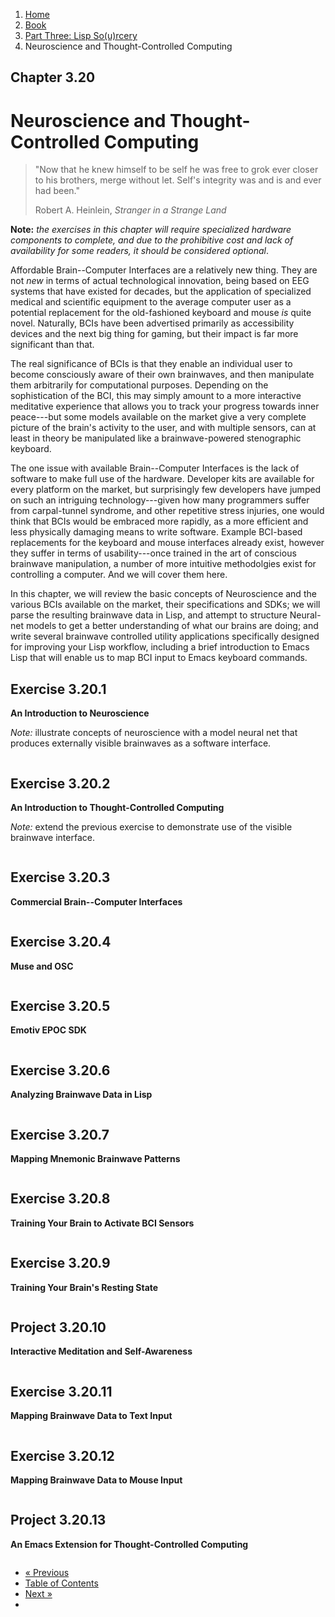 <ol class="breadcrumb">
  <li><a href="/">Home</a></li>
  <li><a href="/book/">Book</a></li>
  <li><a href="/book/3-00-00-overview/">Part Three: Lisp So(u)rcery</a></li>
  <li class="active">Neuroscience and Thought-Controlled Computing</li>
</ol>

## Chapter 3.20

# Neuroscience and Thought-Controlled Computing

> "Now that he knew himself to be self he was free to grok ever closer to his brothers, merge without let. Self's integrity was and is and ever had been."
> <footer>Robert A. Heinlein, <em>Stranger in a Strange Land</em></footer>

**Note:** *the exercises in this chapter will require specialized hardware components to complete, and due to the prohibitive cost and lack of availability for some readers, it should be considered optional*.

Affordable Brain--Computer Interfaces are a relatively new thing.  They are not *new* in terms of actual technological innovation, being based on EEG systems that have existed for decades, but the application of specialized medical and scientific equipment to the average computer user as a potential replacement for the old-fashioned keyboard and mouse *is* quite novel.  Naturally, BCIs have been advertised primarily as accessibility devices and the next big thing for gaming, but their impact is far more significant than that.

The real significance of BCIs is that they enable an individual user to become consciously aware of their own brainwaves, and then manipulate them arbitrarily for computational purposes.  Depending on the sophistication of the BCI, this may simply amount to a more interactive meditative experience that allows you to track your progress towards inner peace---but some models available on the market give a very complete picture of the brain's activity to the user, and with multiple sensors, can at least in theory be manipulated like a brainwave-powered stenographic keyboard.

The one issue with available Brain--Computer Interfaces is the lack of software to make full use of the hardware.  Developer kits are available for every platform on the market, but surprisingly few developers have jumped on such an intriguing technology---given how many programmers suffer from carpal-tunnel syndrome, and other repetitive stress injuries, one would think that BCIs would be embraced more rapidly, as a more efficient and less physically damaging means to write software. Example BCI-based replacements for the keyboard and mouse interfaces already exist, however they suffer in terms of usability---once trained in the art of conscious brainwave manipulation, a number of more intuitive methodolgies exist for controlling a computer.  And we will cover them here.

In this chapter, we will review the basic concepts of Neuroscience and the various BCIs available on the market, their specifications and SDKs; we will parse the resulting brainwave data in Lisp, and attempt to structure Neural-net models to get a better understanding of what our brains are doing; and write several brainwave controlled utility applications specifically designed for improving your Lisp workflow, including a brief introduction to Emacs Lisp that will enable us to map BCI input to Emacs keyboard commands.

## Exercise 3.20.1

**An Introduction to Neuroscience**

*Note:* illustrate concepts of neuroscience with a model neural net that produces externally visible brainwaves as a software interface.

```lisp

```

## Exercise 3.20.2

**An Introduction to Thought-Controlled Computing**

*Note:* extend the previous exercise to demonstrate use of the visible brainwave interface.

```lisp

```

## Exercise 3.20.3

**Commercial Brain--Computer Interfaces**

```lisp

```

## Exercise 3.20.4

**Muse and OSC**

```lisp

```

## Exercise 3.20.5

**Emotiv EPOC SDK**

```lisp

```

## Exercise 3.20.6

**Analyzing Brainwave Data in Lisp**

```lisp

```

## Exercise 3.20.7

**Mapping Mnemonic Brainwave Patterns**

```lisp

```

## Exercise 3.20.8

**Training Your Brain to Activate BCI Sensors**

```lisp

```

## Exercise 3.20.9

**Training Your Brain's Resting State**

```lisp

```

## Project 3.20.10

**Interactive Meditation and Self-Awareness**

```lisp

```

## Exercise 3.20.11

**Mapping Brainwave Data to Text Input**

```lisp

```

## Exercise 3.20.12

**Mapping Brainwave Data to Mouse Input**

```lisp

```

## Project 3.20.13

**An Emacs Extension for Thought-Controlled Computing**

```lisp

```

<ul class="pager">
  <li class="previous"><a href="/book/3-19-00-space-tech.md">&laquo; Previous</a></li>
  <li><a href="/book/">Table of Contents</a></li>
  <li class="next"><a href="/book/3-21-00-lispos.md">Next &raquo;</a><li>
</ul>

